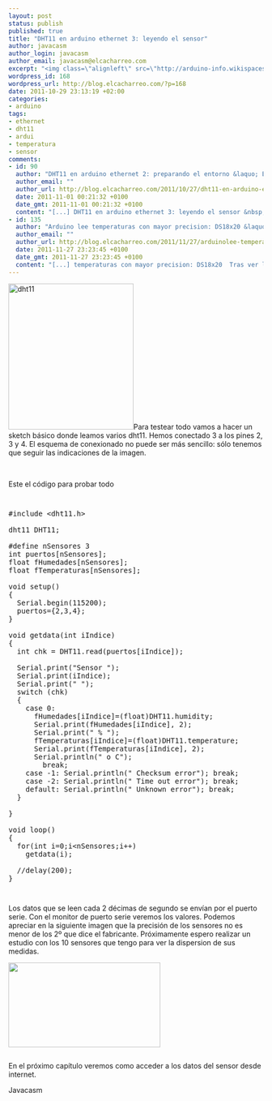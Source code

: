 ```yaml
--- 
layout: post
status: publish
published: true
title: "DHT11 en arduino ethernet 3: leyendo el sensor"
author: javacasm
author_login: javacasm
author_email: javacasm@elcacharreo.com
excerpt: "<img class=\"alignleft\" src=\"http://arduino-info.wikispaces.com/file/view/DHT11-HumidityTempVSG.jpg\" alt=\"dht11\" width=\"247\" height=\"288\" />Para testear todo vamos a hacer un sketch b\xC3\xA1sico donde leamos varios dht11. Hemos conectado 3 a los pines 2, 3 y 4. El esquema de conexionado no puede ser m\xC3\xA1s sencillo: s\xC3\xB3lo tenemos que seguir las indicaciones de la imagen.\n\n"
wordpress_id: 168
wordpress_url: http://blog.elcacharreo.com/?p=168
date: 2011-10-29 23:13:19 +02:00
categories: 
- arduino
tags: 
- ethernet
- dht11
- ardui
- temperatura
- sensor
comments: 
- id: 90
  author: "DHT11 en arduino ethernet 2: preparando el entorno &laquo; El Cacharreo.com"
  author_email: ""
  author_url: http://blog.elcacharreo.com/2011/10/27/dht11-en-arduino-ethernet-2-preparando-el-entorno/
  date: 2011-11-01 00:21:32 +0100
  date_gmt: 2011-11-01 00:21:32 +0100
  content: "[...] DHT11 en arduino ethernet 3: leyendo el sensor &nbsp;&nbsp; DHT11 (sensor de temperatura y humedad) en arduino ethernet I: introducci\xC3\xB3n &raquo;  [...]"
- id: 135
  author: "Arduino lee temperaturas con mayor precision: DS18x20 &laquo; El Cacharreo.com"
  author_email: ""
  author_url: http://blog.elcacharreo.com/2011/11/27/arduinolee-temperaturas-con-mayor-precision-ds18x20/
  date: 2011-11-27 23:23:45 +0100
  date_gmt: 2011-11-27 23:23:45 +0100
  content: "[...] temperaturas con mayor precision: DS18x20  Tras ver la baja resoluci\xC3\xB3n que tiene el sensor de temperatura DHT11\xC2\xA0he buscado alternativas para obtener una medici\xC3\xB3n de mayor [...]"
---
```

<img class="alignleft" src="http://arduino-info.wikispaces.com/file/view/DHT11-HumidityTempVSG.jpg" alt="dht11" width="247" height="288" />Para testear todo vamos a hacer un sketch básico donde leamos varios dht11. Hemos conectado 3 a los pines 2, 3 y 4. El esquema de conexionado no puede ser más sencillo: sólo tenemos que seguir las indicaciones de la imagen.

<a id="more"></a><a id="more-168"></a>

&nbsp;

Este el código para probar todo

<code>
</code>

<pre>#include &lt;dht11.h&gt;

dht11 DHT11;

#define nSensores 3
int puertos[nSensores];
float fHumedades[nSensores];
float fTemperaturas[nSensores];

void setup()
{
  Serial.begin(115200);
  puertos={2,3,4};
}

void getdata(int iIndice)
{
  int chk = DHT11.read(puertos[iIndice]);

  Serial.print("Sensor ");
  Serial.print(iIndice);
  Serial.print(" ");
  switch (chk)
  {
    case 0:
      fHumedades[iIndice]=(float)DHT11.humidity;
      Serial.print(fHumedades[iIndice], 2);
      Serial.print(" % ");
      fTemperaturas[iIndice]=(float)DHT11.temperature;
      Serial.print(fTemperaturas[iIndice], 2);
      Serial.println(" o C");
        break;
    case -1: Serial.println(" Checksum error"); break;
    case -2: Serial.println(" Time out error"); break;
    default: Serial.println(" Unknown error"); break;
  }

}

void loop()
{
  for(int i=0;i&lt;nSensores;i++)
    getdata(i);

  //delay(200);
}</pre>

<code>
</code>

Los datos que se leen cada 2 décimas de segundo se envían por el puerto serie. Con el monitor de puerto serie veremos los valores. Podemos apreciar en la siguiente imagen que la precisión de los sensores no es menor de los 2º que dice el fabricante. Próximamente espero realizar un estudio con los 10 sensores que tengo para ver la dispersion de sus medidas.

<a href="http://blog.elcacharreo.com/wp-content/uploads/2011/10/Pantallazo-del-2011-10-28-003016.png"><img class="alignleft size-medium wp-image-198" title="Pantallazo del 2011-10-28 00:30:16" src="http://blog.elcacharreo.com/wp-content/uploads/2011/10/Pantallazo-del-2011-10-28-003016-300x167.png" alt="" width="300" height="167" /></a>

<a href="http://blog.elcacharreo.com/wp-content/uploads/2011/10/2011-10-28-00.20.46_peque.jpg"><img class="aligncenter size-full wp-image-195" title="2011-10-28 00.20.46_peque" src="http://blog.elcacharreo.com/wp-content/uploads/2011/10/2011-10-28-00.20.46_peque.jpg" alt="" /></a>

En el próximo capítulo veremos como acceder a los datos del sensor desde internet.

Javacasm
